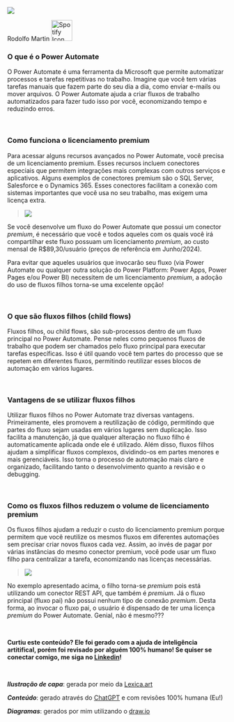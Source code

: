 ![](img/artigoCapaComFoto.png)

Rodolfo Martin <img src="public/logos/linkedin/linkedin.svg" alt="Spotify Icon"  height="48">

### O que é o Power Automate
O Power Automate é uma ferramenta da Microsoft que permite automatizar processos e tarefas repetitivas no trabalho. Imagine que você tem várias tarefas manuais que fazem parte do seu dia a dia, como enviar e-mails ou mover arquivos. O Power Automate ajuda a criar fluxos de trabalho automatizados para fazer tudo isso por você, economizando tempo e reduzindo erros.

<br>

### Como funciona o licenciamento premium
Para acessar alguns recursos avançados no Power Automate, você precisa de um licenciamento premium. Esses recursos incluem conectores especiais que permitem integrações mais complexas com outros serviços e aplicativos. Alguns exemplos de conectores premium são o SQL Server, Salesforce e o Dynamics 365. Esses conectores facilitam a conexão com sistemas importantes que você usa no seu trabalho, mas exigem uma licença extra.

> ![](img/licenciamentoPowerAutomate.png)

Se você desenvolve um fluxo do Power Automate que possui um conector *premium*, é necessário que você e todos aqueles com os quais você irá compartilhar este fluxo possuam um licenciamento *premium*, ao custo mensal de R$89,30/usuário (preços de referência em Junho/2024).

Para evitar que aqueles usuários que invocarão seu fluxo (via Power Automate ou qualquer outra solução do Power Platform: Power Apps, Power Pages e/ou Power BI) necessitem de um licenciamento *premium*, a adoção do uso de fluxos filhos torna-se uma excelente opção!

<br>

### O que são fluxos filhos (child flows)
Fluxos filhos, ou child flows, são sub-processos dentro de um fluxo principal no Power Automate. Pense neles como pequenos fluxos de trabalho que podem ser chamados pelo fluxo principal para executar tarefas específicas. Isso é útil quando você tem partes do processo que se repetem em diferentes fluxos, permitindo reutilizar esses blocos de automação em vários lugares.

<br>

### Vantagens de se utilizar fluxos filhos
Utilizar fluxos filhos no Power Automate traz diversas vantagens. Primeiramente, eles promovem a reutilização de código, permitindo que partes do fluxo sejam usadas em vários lugares sem duplicação. Isso facilita a manutenção, já que qualquer alteração no fluxo filho é automaticamente aplicada onde ele é utilizado. Além disso, fluxos filhos ajudam a simplificar fluxos complexos, dividindo-os em partes menores e mais gerenciáveis. Isso torna o processo de automação mais claro e organizado, facilitando tanto o desenvolvimento quanto a revisão e o debugging.

<br>

### Como os fluxos filhos reduzem o volume de licenciamento premium
Os fluxos filhos ajudam a reduzir o custo do licenciamento premium porque permitem que você reutilize os mesmos fluxos em diferentes automações sem precisar criar novos fluxos cada vez. Assim, ao invés de pagar por várias instâncias do mesmo conector premium, você pode usar um fluxo filho para centralizar a tarefa, economizando nas licenças necessárias.

> ![](img/diagrama.png)

No exemplo apresentado acima, o filho torna-se *premium* pois está utilizando um conector REST API, que também é *premium*. Já o fluxo principal (fluxo pai) não possui nenhum tipo de conexão *premium*. Desta forma, ao invocar o fluxo pai, o usuário é dispensado de ter uma licença *premium* do Power Automate. Genial, não é mesmo???

<br>

**Curtiu este conteúdo? Ele foi gerado com a ajuda de inteligência artitifical, porém foi revisado por alguém 100% humano! Se quiser se conectar comigo, me siga no [Linkedin](https://www.linkedin.com/in/rodolfoom/)!**

<br>

***Ilustração de capa***: gerada por meio da [Lexica.art](https://lexica.art/)

***Conteúdo***: gerado através do [ChatGPT](https://chatgpt.com/) e com revisões 100% humana (Eu!)

***Diagramas***: gerados por mim utilizando o [draw.io](https://app.diagrams.net/)
